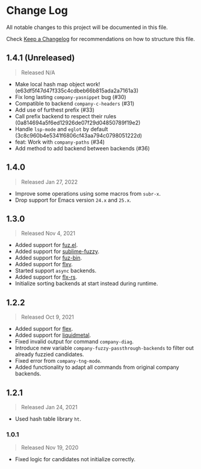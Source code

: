 # Change Log

All notable changes to this project will be documented in this file.

Check [Keep a Changelog](http://keepachangelog.com/) for recommendations on how to structure this file.


## 1.4.1 (Unreleased)
> Released N/A

* Make local hash map object work! (e63df5f47d47f335c4cdbeb66b815ada2a7161a3)
* Fix long lasting `company-yasnippet` bug (#30)
* Compatible to backend `company-c-headers` (#31)
* Add use of furthest prefix (#33)
* Call prefix backend to respect their rules (0a814694a5f6ed12926de07f29d04850789f19e2)
* Handle `lsp-mode` and `eglot` by default (3c8c960b4e5341f6806cf43aa794c0798051222d)
* feat: Work with `company-paths` (#34)
* Add method to add backend between backends (#36)

## 1.4.0
> Released Jan 27, 2022

* Improve some operations using some macros from `subr-x`.
* Drop support for Emacs version `24.x` and `25.x`.

## 1.3.0
> Released Nov 4, 2021

* Added support for [fuz.el](https://github.com/rustify-emacs/fuz.el).
* Added support for [sublime-fuzzy](https://github.com/jcs-elpa/sublime-fuzzy).
* Added support for [fuz-bin](https://github.com/jcs-elpa/fuz-bin).
* Added support for [flxy](https://github.com/jcs-elpa/flxy).
* Started support `async` backends.
* Added support for [flx-rs](https://github.com/jcs-elpa/flx-rs).
* Initialize sorting backends at start instead during runtime.

## 1.2.2
> Released Oct 9, 2021

* Added support for [flex](https://github.com/jcs-elpa/flex).
* Added support for [liquidmetal](https://github.com/jcs-elpa/liquidmetal).
* Fixed invalid output for command `company-diag`.
* Introduce new variable `company-fuzzy-passthrough-backends` to filter out already fuzzied candidates.
* Fixed error from `company-tng-mode`.
* Added functionality to adapt all commands from original company backends.

## 1.2.1
> Released Jan 24, 2021

* Used hash table library `ht`.

### 1.0.1
> Released Nov 19, 2020

* Fixed logic for candidates not initialize correctly.
